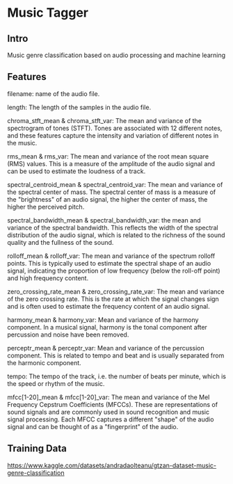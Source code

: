 # Music Tagger
## Intro
Music genre classification based on audio processing and machine learning

## Features 
filename: name of the audio file.

length: The length of the samples in the audio file.

chroma_stft_mean & chroma_stft_var: The mean and variance of the spectrogram of tones (STFT). Tones are associated with 12 different notes, and these features capture the intensity and variation of different notes in the music.

rms_mean & rms_var: The mean and variance of the root mean square (RMS) values. This is a measure of the amplitude of the audio signal and can be used to estimate the loudness of a track.

spectral_centroid_mean & spectral_centroid_var: The mean and variance of the spectral center of mass. The spectral center of mass is a measure of the "brightness" of an audio signal, the higher the center of mass, the higher the perceived pitch.

spectral_bandwidth_mean & spectral_bandwidth_var: the mean and variance of the spectral bandwidth. This reflects the width of the spectral distribution of the audio signal, which is related to the richness of the sound quality and the fullness of the sound.

rolloff_mean & rolloff_var: The mean and variance of the spectrum rolloff points. This is typically used to estimate the spectral shape of an audio signal, indicating the proportion of low frequency (below the roll-off point) and high frequency content.

zero_crossing_rate_mean & zero_crossing_rate_var: The mean and variance of the zero crossing rate. This is the rate at which the signal changes sign and is often used to estimate the frequency content of an audio signal.

harmony_mean & harmony_var: Mean and variance of the harmony component. In a musical signal, harmony is the tonal component after percussion and noise have been removed.

perceptr_mean & perceptr_var: Mean and variance of the percussion component. This is related to tempo and beat and is usually separated from the harmonic component.

tempo: The tempo of the track, i.e. the number of beats per minute, which is the speed or rhythm of the music.

mfcc[1-20]_mean & mfcc[1-20]_var: The mean and variance of the Mel Frequency Cepstrum Coefficients (MFCCs). These are representations of sound signals and are commonly used in sound recognition and music signal processing. Each MFCC captures a different "shape" of the audio signal and can be thought of as a "fingerprint" of the audio.

## Training Data
https://www.kaggle.com/datasets/andradaolteanu/gtzan-dataset-music-genre-classification
